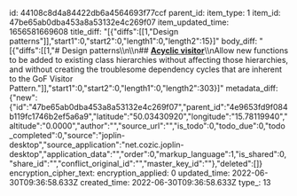 id: 44108c8d4a84422db6a4564693f77ccf
parent_id: 
item_type: 1
item_id: 47be65ab0dba453a8a53132e4c269f07
item_updated_time: 1656581669608
title_diff: "[{\"diffs\":[[1,\"Design patterns\"]],\"start1\":0,\"start2\":0,\"length1\":0,\"length2\":15}]"
body_diff: "[{\"diffs\":[[1,\"# Design patterns\\\n\\\n## [**Acyclic visitor**](https://java-design-patterns.com/patterns/acyclic-visitor/)\\\nAllow new functions to be added to existing class hierarchies without affecting those hierarchies, and without creating the troublesome dependency cycles that are inherent to the GoF Visitor Pattern.\"]],\"start1\":0,\"start2\":0,\"length1\":0,\"length2\":303}]"
metadata_diff: {"new":{"id":"47be65ab0dba453a8a53132e4c269f07","parent_id":"4e9653fd9f084b119fc1746b2ef5a6a9","latitude":"50.03430920","longitude":"15.78119940","altitude":"0.0000","author":"","source_url":"","is_todo":0,"todo_due":0,"todo_completed":0,"source":"joplin-desktop","source_application":"net.cozic.joplin-desktop","application_data":"","order":0,"markup_language":1,"is_shared":0,"share_id":"","conflict_original_id":"","master_key_id":""},"deleted":[]}
encryption_cipher_text: 
encryption_applied: 0
updated_time: 2022-06-30T09:36:58.633Z
created_time: 2022-06-30T09:36:58.633Z
type_: 13